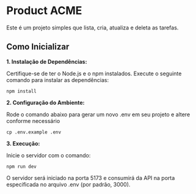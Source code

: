 # Product ACME

Este é um projeto simples que lista, cria, atualiza e deleta as tarefas.

## Como Inicializar

<b>1. Instalação de Dependências:</b>

Certifique-se de ter o Node.js e o npm instalados. Execute o seguinte comando para instalar as dependências:

```
npm install
```

<b>2. Configuração do Ambiente:</b>

Rode o comando abaixo para gerar um novo .env em seu projeto e altere conforme necessário

```
cp .env.example .env
```

<b>3. Execução:</b>

Inicie o servidor com o comando:

```
npm run dev
```

O servidor será iniciado na porta 5173 e consumirá da API na porta especificada no arquivo .env (por padrão, 3000).
